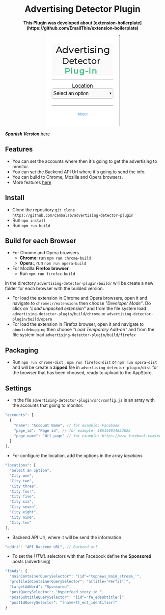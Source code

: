 <div align="center">
  <h1>
    Advertising Detector Plugin  
  </h1>
  <p>
    <strong>This Plugin was developed about [extension-boilerplate](https://github.com/EmailThis/extension-boilerplate) </strong>
  </p>
  <img src="./Documentation/images/plugin.png" alt="advertising detector plugin">
</div>  


***Spanish Version*** [here](./Documentation/es/README.md)  

## Features  
  + You can set the accounts where then it's going to get the advertising to monitor.  
  + You can set the Backend API Url where it's going to send the info.  
  + You can build to Chrome, Mozilla and Opera browsers.  
  + More features [here](https://github.com/EmailThis/extension-boilerplate#features)  

## Install  
  + Clone the repository  ```git clone https://github.com/cambalab/advertising-detector-plugin ```  
  + Run ```npm install```  
  + Run ```npm run build```

## Build for each Browser
  + For Chrome and Opera browsers
    - **Chrome:** run ```npm run chrome-build```   
    - **Opera:**, run ```npm run opera-build```  
  + For Mozilla **Firefox browser**
    - Run ```npm run firefox-build```  

  In the directory ```advertising-detector-plugin/build/``` will be create a new folder for each browser with the builded version.  
  + For load the extension in Chrome and Opera browsers, open it and navigate to ```chrome://extensions``` then choose *"Developer Mode"*. Do click on *"Load unpacked extension"* and from the file system load  ```advertising-detector-plugin/build/chrome``` or ```advertising-detector-plugin/build/opera```  
  + For load the extension in Firefoz browser, open it and navigate to ```about:debugging``` then choose *"Load Temporary Add-on"* and from the file system load  ```advertising-detector-plugin/build/firefox```

## Packaging  
  + Run ```npm run chrome-dist``` , ```npm run firefox-dist``` or ```npm run opera-dist``` and will be create a **zipped** file in ```advertising-detector-plugin/dist``` for the browser that has been choosed, ready to upload to the AppStore.

## Settings    
  + In the file `advertising-detector-plugin/src/config.js` is an array with the accounts that going to monitor.

  ```javascript
  "accounts": [
    {
      "name": "Account Name", // for example: Facebook
      "page_id": "Page id", // for example: 185150934832623
      "page_name": "Url page" // for example: https://www.facebook.com/enespanol/
    }
  ],
  ```  

  + For configure the location, add the options in the array *locations*  

  ```javascript
  "locations": [
    "Select an option",
    "City one",
    "City two",
    "City three",
    "City four",
    "City five",
    "City six",
    "City seven",
    "City eight",
    "City nine",
    "City ten"
  ],
  ```  

  + Backend API Url, where it will be send the information  

  ```javascript
  "adUri": "API Backend URL", // Backend url
  ```  

  + To set the *HTML* selectors with that Facebook define the **Sponsored** posts (advertising)

  ```javascript
  "fbAds": {
    "mainContainerQuerySelector": "[id^='topnews_main_stream_'",
    "profileIdContainerQuerySelector": "a[title='Perfil']",
    "targetAdWord": "Sponsored",
    "postQuerySelector": "hyperfeed_story_id_",
    "postSubtitleQuerySelector": "[id^='fe_edsubtitle']",
    "postIdQuerySelector": "[name=ft_ent_identifier]"
  }
  ```
